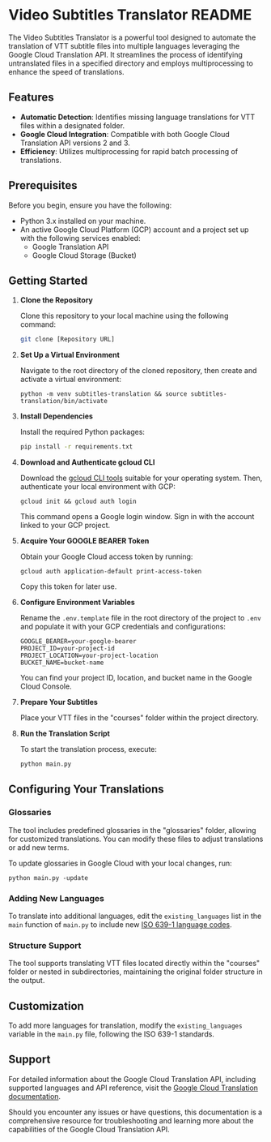 # Video Subtitles Translator README

The Video Subtitles Translator is a powerful tool designed to automate the translation of VTT subtitle files into multiple languages leveraging the Google Cloud Translation API. It streamlines the process of identifying untranslated files in a specified directory and employs multiprocessing to enhance the speed of translations.

## Features

- **Automatic Detection**: Identifies missing language translations for VTT files within a designated folder.
- **Google Cloud Integration**: Compatible with both Google Cloud Translation API versions 2 and 3.
- **Efficiency**: Utilizes multiprocessing for rapid batch processing of translations.

## Prerequisites

Before you begin, ensure you have the following:

- Python 3.x installed on your machine.
- An active Google Cloud Platform (GCP) account and a project set up with the following services enabled:
  - Google Translation API
  - Google Cloud Storage (Bucket)

## Getting Started

1. **Clone the Repository**
   
   Clone this repository to your local machine using the following command:
   ```bash
   git clone [Repository URL]
   ```
   
2. **Set Up a Virtual Environment**

   Navigate to the root directory of the cloned repository, then create and activate a virtual environment:
   ```
   python -m venv subtitles-translation && source subtitles-translation/bin/activate
   ```

3. **Install Dependencies**

   Install the required Python packages:
   ```bash
   pip install -r requirements.txt
   ```

4. **Download and Authenticate gcloud CLI**

   Download the [gcloud CLI tools](https://cloud.google.com/sdk/docs/install) suitable for your operating system. Then, authenticate your local environment with GCP:
   ```
   gcloud init && gcloud auth login
   ```
   This command opens a Google login window. Sign in with the account linked to your GCP project.

5. **Acquire Your GOOGLE BEARER Token**

   Obtain your Google Cloud access token by running:
   ```
   gcloud auth application-default print-access-token
   ```
   Copy this token for later use.

6. **Configure Environment Variables**

   Rename the `.env.template` file in the root directory of the project to `.env` and populate it with your GCP credentials and configurations:
   ```
   GOOGLE_BEARER=your-google-bearer
   PROJECT_ID=your-project-id
   PROJECT_LOCATION=your-project-location
   BUCKET_NAME=bucket-name
   ```
   You can find your project ID, location, and bucket name in the Google Cloud Console.

7. **Prepare Your Subtitles**

   Place your VTT files in the "courses" folder within the project directory.

8. **Run the Translation Script**

   To start the translation process, execute:
   ```bash
   python main.py
   ```

## Configuring Your Translations

### Glossaries

The tool includes predefined glossaries in the "glossaries" folder, allowing for customized translations. You can modify these files to adjust translations or add new terms.

To update glossaries in Google Cloud with your local changes, run:
```
python main.py -update
```

### Adding New Languages

To translate into additional languages, edit the `existing_languages` list in the `main` function of `main.py` to include new [ISO 639-1 language codes](https://gist.github.com/jrnk/8eb57b065ea0b098d571).

### Structure Support

The tool supports translating VTT files located directly within the "courses" folder or nested in subdirectories, maintaining the original folder structure in the output.

## Customization

To add more languages for translation, modify the `existing_languages` variable in the `main.py` file, following the ISO 639-1 standards.

## Support

For detailed information about the Google Cloud Translation API, including supported languages and API reference, visit the [Google Cloud Translation documentation](https://cloud.google.com/translate/docs/reference/rest#supported_languages).

Should you encounter any issues or have questions, this documentation is a comprehensive resource for troubleshooting and learning more about the capabilities of the Google Cloud Translation API.